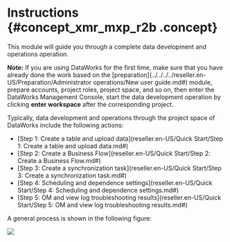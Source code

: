 # Instructions {#concept_xmr_mxp_r2b .concept}

This module will guide you through a complete data development and operations operation.

**Note:** If you are using DataWorks for the first time, make sure that you have already done the work based on the [preparation](../../../../reseller.en-US/Preparation/Administrator operations/New user guide.md#) module, prepare accounts, project roles, project space, and so on, then enter the DataWorks Management Console, start the data development operation by clicking **enter workspace** after the corresponding project.

Typically, data development and operations through the project space of DataWorks include the following actions:

-   [Step 1: Create a table and upload data](reseller.en-US/Quick Start/Step 1: Create a table and upload data.md#)
-   [Step 2: Create a Business Flow](reseller.en-US/Quick Start/Step 2: Create a Business Flow.md#)
-   [Step 3: Create a synchronization task](reseller.en-US/Quick Start/Step 3: Create a synchronization task.md#)
-   [Step 4: Scheduling and dependence settings](reseller.en-US/Quick Start/Step 4: Scheduling and dependence settings.md#)
-   [Step 5: OM and view log troubleshooting results](reseller.en-US/Quick Start/Step 5: OM and view log troubleshooting results.md#)

A general process is shown in the following figure:

![](http://static-aliyun-doc.oss-cn-hangzhou.aliyuncs.com/assets/img/16179/15389844408968_en-US.png)

